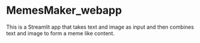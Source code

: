 # MemesMaker_webapp
This is a Streamlit app that takes text and image as input and then combines text and image to form a meme like content.
